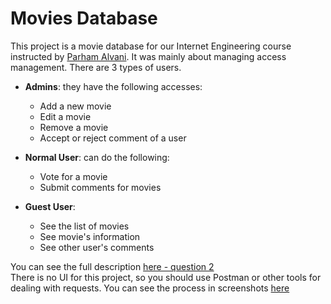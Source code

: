 # Movies Database
This project is a movie database for our Internet Engineering course instructed by [Parham Alvani](https://github.com/1995parham). It was mainly about managing access management. There are 3 types of users.
* **Admins**: they have the following accesses:
  * Add a new movie
  * Edit a movie
  * Remove a movie
  * Accept or reject comment of a user

* **Normal User**: can do the following:
  * Vote for a movie
  * Submit comments for movies

* **Guest User**:
  * See the list of movies
  * See movie's information
  * See other user's comments

You can see the full description [here - question 2](https://github.com/Amirhossein-Rajabpour/Movies-Database/blob/master/Fall2021_HW4.pdf) <br>
There is no UI for this project, so you should use Postman or other tools for dealing with requests. You can see the process in screenshots [here](https://github.com/Amirhossein-Rajabpour/Movies-Database/blob/master/screenshots.pdf)
